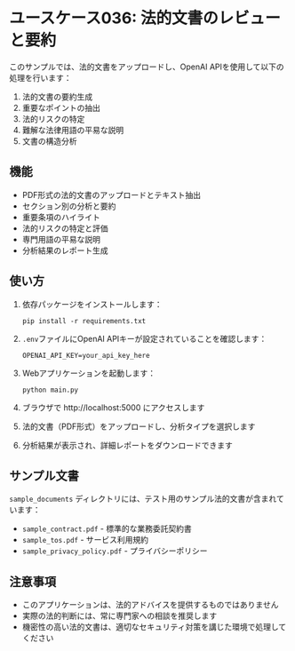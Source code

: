# ユースケース036: 法的文書のレビューと要約

このサンプルでは、法的文書をアップロードし、OpenAI APIを使用して以下の処理を行います：

1. 法的文書の要約生成
2. 重要なポイントの抽出
3. 法的リスクの特定
4. 難解な法律用語の平易な説明
5. 文書の構造分析

## 機能

- PDF形式の法的文書のアップロードとテキスト抽出
- セクション別の分析と要約
- 重要条項のハイライト
- 法的リスクの特定と評価
- 専門用語の平易な説明
- 分析結果のレポート生成

## 使い方

1. 依存パッケージをインストールします：
   ```
   pip install -r requirements.txt
   ```

2. `.env`ファイルにOpenAI APIキーが設定されていることを確認します：
   ```
   OPENAI_API_KEY=your_api_key_here
   ```

3. Webアプリケーションを起動します：
   ```
   python main.py
   ```

4. ブラウザで http://localhost:5000 にアクセスします

5. 法的文書（PDF形式）をアップロードし、分析タイプを選択します

6. 分析結果が表示され、詳細レポートをダウンロードできます

## サンプル文書

`sample_documents` ディレクトリには、テスト用のサンプル法的文書が含まれています：

- `sample_contract.pdf` - 標準的な業務委託契約書
- `sample_tos.pdf` - サービス利用規約
- `sample_privacy_policy.pdf` - プライバシーポリシー

## 注意事項

- このアプリケーションは、法的アドバイスを提供するものではありません
- 実際の法的判断には、常に専門家への相談を推奨します
- 機密性の高い法的文書は、適切なセキュリティ対策を講じた環境で処理してください